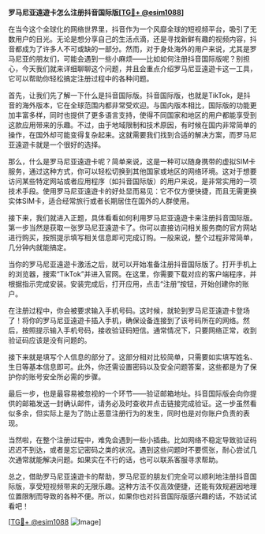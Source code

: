 **罗马尼亚遠遊卡怎么注册抖音国际版[[TG💪+ @esim1088](https://t.me/s/esim1088)]**

在当今这个全球化的网络世界里，抖音作为一个风靡全球的短视频平台，吸引了无数用户的目光。无论是想分享自己的生活点滴，还是寻找新鲜有趣的视频内容，抖音都成为了许多人不可或缺的一部分。然而，对于身处海外的用户来说，尤其是罗马尼亚的朋友们，可能会遇到一些小麻烦——比如如何注册抖音国际版呢？别担心，今天我们就来详细聊聊这个问题，并且会重点介绍罗马尼亚遠遊卡这一工具，它可以帮助你轻松搞定注册过程中的各种问题。

首先，让我们先了解一下什么是抖音国际版。抖音国际版，也就是TikTok，是抖音的海外版本，它在全球范围内都非常受欢迎。与国内版本相比，国际版的功能更加丰富多样，同时也提供了更多语言支持，使得不同国家和地区的用户都能享受到这款应用带来的乐趣。不过，由于地域限制和技术原因，有时候在国内非常简单的操作，在国外却可能变得复杂起来。这就需要我们找到合适的解决方案，而罗马尼亚遠遊卡就是一个很好的选择。

那么，什么是罗马尼亚遠遊卡呢？简单来说，这是一种可以随身携带的虚拟SIM卡服务，通过这种方式，你可以轻松切换到其他国家或地区的网络环境。这对于想要访问某些特定网站或者应用程序（如抖音国际版）的用户来说，是非常实用的一项技术手段。使用罗马尼亚遠遊卡的好处显而易见：它不仅方便快捷，而且无需更换实体SIM卡，适合经常旅行或者长期居住在国外的人群使用。

接下来，我们就进入正题，具体看看如何利用罗马尼亚遠遊卡来注册抖音国际版。第一步当然是获取一张罗马尼亚遠遊卡了。你可以直接访问相关服务商的官方网站进行购买，按照提示填写相关信息即可完成订购。一般来说，整个过程非常简单，几分钟内就能搞定。

当你的罗马尼亚遠遊卡激活之后，就可以开始准备注册抖音国际版了。打开手机上的浏览器，搜索“TikTok”并进入官网。在这里，你需要下载对应的客户端程序，并根据指示完成安装。安装完成后，打开应用，点击“注册”按钮，开始创建你的账户。

在注册过程中，你会被要求输入手机号码。这时候，就轮到罗马尼亚遠遊卡登场了！将你的罗马尼亚遠遊卡插入手机，确保设备连接到了该号码所在的网络。然后，按照提示输入手机号码，接收验证码短信。通常情况下，只要网络正常，收到验证码应该是没有问题的。

接下来就是填写个人信息的部分了。这部分相对比较简单，只需要如实填写姓名、生日等基本信息即可。此外，你还需设置密码以及安全问题答案，这些都是为了保护你的账号安全所必需的步骤。

最后一步，也是最容易被忽视的一个环节——验证邮箱地址。抖音国际版会向你提供的邮箱发送一封确认邮件，请务必及时查收并点击链接完成验证。这一步虽然看似多余，但实际上是为了防止恶意注册行为的发生，同时也是对你账户负责的表现。

当然啦，在整个注册过程中，难免会遇到一些小插曲。比如网络不稳定导致验证码迟迟不到达，或者是忘记密码之类的状况。遇到这些问题时不要慌张，耐心尝试几次通常就能解决问题。如果实在不行的话，也可以联系客服寻求帮助。

总之，借助罗马尼亚遠遊卡的帮助，罗马尼亚的朋友们完全可以顺利地注册抖音国际版，享受短视频带来的无限乐趣。这种方法不仅高效便捷，还能有效规避因地理位置限制而导致的各种不便。所以，如果你也对抖音国际版感兴趣的话，不妨试试看吧！

[[TG💪+ @esim1088](https://t.me/s/esim1088) ![Image](https://i.postimg.cc/4NQfJmqS/Snipaste-2025-05-13-00-14-12.png)]